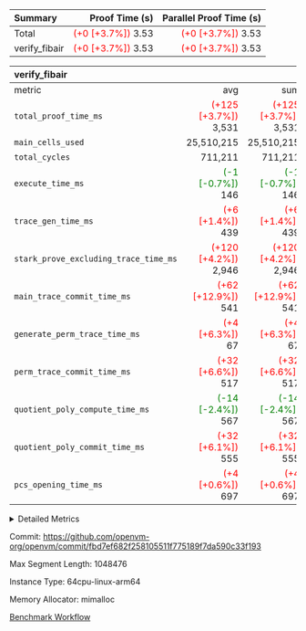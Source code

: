 | Summary | Proof Time (s) | Parallel Proof Time (s) |
|:---|---:|---:|
| Total | <span style='color: red'>(+0 [+3.7%])</span> 3.53 | <span style='color: red'>(+0 [+3.7%])</span> 3.53 |
| verify_fibair | <span style='color: red'>(+0 [+3.7%])</span> 3.53 | <span style='color: red'>(+0 [+3.7%])</span> 3.53 |


| verify_fibair |||||
|:---|---:|---:|---:|---:|
|metric|avg|sum|max|min|
| `total_proof_time_ms ` | <span style='color: red'>(+125 [+3.7%])</span> 3,531 | <span style='color: red'>(+125 [+3.7%])</span> 3,531 | <span style='color: red'>(+125 [+3.7%])</span> 3,531 | <span style='color: red'>(+125 [+3.7%])</span> 3,531 |
| `main_cells_used     ` |  25,510,215 |  25,510,215 |  25,510,215 |  25,510,215 |
| `total_cycles        ` |  711,211 |  711,211 |  711,211 |  711,211 |
| `execute_time_ms     ` | <span style='color: green'>(-1 [-0.7%])</span> 146 | <span style='color: green'>(-1 [-0.7%])</span> 146 | <span style='color: green'>(-1 [-0.7%])</span> 146 | <span style='color: green'>(-1 [-0.7%])</span> 146 |
| `trace_gen_time_ms   ` | <span style='color: red'>(+6 [+1.4%])</span> 439 | <span style='color: red'>(+6 [+1.4%])</span> 439 | <span style='color: red'>(+6 [+1.4%])</span> 439 | <span style='color: red'>(+6 [+1.4%])</span> 439 |
| `stark_prove_excluding_trace_time_ms` | <span style='color: red'>(+120 [+4.2%])</span> 2,946 | <span style='color: red'>(+120 [+4.2%])</span> 2,946 | <span style='color: red'>(+120 [+4.2%])</span> 2,946 | <span style='color: red'>(+120 [+4.2%])</span> 2,946 |
| `main_trace_commit_time_ms` | <span style='color: red'>(+62 [+12.9%])</span> 541 | <span style='color: red'>(+62 [+12.9%])</span> 541 | <span style='color: red'>(+62 [+12.9%])</span> 541 | <span style='color: red'>(+62 [+12.9%])</span> 541 |
| `generate_perm_trace_time_ms` | <span style='color: red'>(+4 [+6.3%])</span> 67 | <span style='color: red'>(+4 [+6.3%])</span> 67 | <span style='color: red'>(+4 [+6.3%])</span> 67 | <span style='color: red'>(+4 [+6.3%])</span> 67 |
| `perm_trace_commit_time_ms` | <span style='color: red'>(+32 [+6.6%])</span> 517 | <span style='color: red'>(+32 [+6.6%])</span> 517 | <span style='color: red'>(+32 [+6.6%])</span> 517 | <span style='color: red'>(+32 [+6.6%])</span> 517 |
| `quotient_poly_compute_time_ms` | <span style='color: green'>(-14 [-2.4%])</span> 567 | <span style='color: green'>(-14 [-2.4%])</span> 567 | <span style='color: green'>(-14 [-2.4%])</span> 567 | <span style='color: green'>(-14 [-2.4%])</span> 567 |
| `quotient_poly_commit_time_ms` | <span style='color: red'>(+32 [+6.1%])</span> 555 | <span style='color: red'>(+32 [+6.1%])</span> 555 | <span style='color: red'>(+32 [+6.1%])</span> 555 | <span style='color: red'>(+32 [+6.1%])</span> 555 |
| `pcs_opening_time_ms ` | <span style='color: red'>(+4 [+0.6%])</span> 697 | <span style='color: red'>(+4 [+0.6%])</span> 697 | <span style='color: red'>(+4 [+0.6%])</span> 697 | <span style='color: red'>(+4 [+0.6%])</span> 697 |



<details>
<summary>Detailed Metrics</summary>

|  | verify_program_compile_ms | total_cells | stark_prove_excluding_trace_time_ms | quotient_poly_compute_time_ms | quotient_poly_commit_time_ms | perm_trace_commit_time_ms | pcs_opening_time_ms | main_trace_commit_time_ms |
| --- | --- | --- | --- | --- | --- | --- | --- |
|  | 4 | 65,536 | 65 | 3 | 13 | 0 | 31 | 16 | 

| air_name | rows | quotient_deg | main_cols | interactions | constraints | cells |
| --- | --- | --- | --- | --- | --- | --- |
| AccessAdapterAir<2> |  | 4 |  | 5 | 12 |  | 
| AccessAdapterAir<4> |  | 4 |  | 5 | 12 |  | 
| AccessAdapterAir<8> |  | 4 |  | 5 | 12 |  | 
| FibonacciAir | 32,768 | 1 | 2 |  | 5 | 65,536 | 
| FriReducedOpeningAir |  | 4 |  | 35 | 59 |  | 
| NativePoseidon2Air<BabyBearParameters>, 1> |  | 4 |  | 31 | 302 |  | 
| PhantomAir |  | 4 |  | 3 | 4 |  | 
| ProgramAir |  | 1 |  | 1 | 4 |  | 
| VariableRangeCheckerAir |  | 1 |  | 1 | 4 |  | 
| VmAirWrapper<BranchNativeAdapterAir, BranchEqualCoreAir<1> |  | 2 |  | 11 | 23 |  | 
| VmAirWrapper<JalNativeAdapterAir, JalCoreAir> |  | 4 |  | 7 | 6 |  | 
| VmAirWrapper<NativeAdapterAir<2, 0>, PublicValuesCoreAir> |  | 4 |  | 11 | 22 |  | 
| VmAirWrapper<NativeAdapterAir<2, 1>, FieldArithmeticCoreAir> |  | 4 |  | 15 | 23 |  | 
| VmAirWrapper<NativeLoadStoreAdapterAir<1>, NativeLoadStoreCoreAir<1> |  | 4 |  | 15 | 20 |  | 
| VmAirWrapper<NativeLoadStoreAdapterAir<4>, NativeLoadStoreCoreAir<4> |  | 4 |  | 15 | 20 |  | 
| VmAirWrapper<NativeVectorizedAdapterAir<4>, FieldExtensionCoreAir> |  | 4 |  | 15 | 23 |  | 
| VmConnectorAir |  | 4 |  | 3 | 8 |  | 
| VolatileBoundaryAir |  | 4 |  | 4 | 16 |  | 

| group | trace_gen_time_ms | total_proof_time_ms | total_cycles | total_cells | stark_prove_excluding_trace_time_ms | quotient_poly_compute_time_ms | quotient_poly_commit_time_ms | perm_trace_commit_time_ms | pcs_opening_time_ms | main_trace_commit_time_ms | main_cells_used | generate_perm_trace_time_ms | execute_time_ms |
| --- | --- | --- | --- | --- | --- | --- | --- | --- | --- | --- | --- | --- | --- |
| verify_fibair | 439 | 3,531 | 711,211 | 72,898,584 | 2,946 | 567 | 555 | 517 | 697 | 541 | 25,510,215 | 67 | 146 | 

| group | air_name | rows | prep_cols | perm_cols | main_cols | cells |
| --- | --- | --- | --- | --- | --- | --- |
| verify_fibair | AccessAdapterAir<2> | 131,072 |  | 16 | 11 | 3,538,944 | 
| verify_fibair | AccessAdapterAir<4> | 65,536 |  | 16 | 13 | 1,900,544 | 
| verify_fibair | AccessAdapterAir<8> | 32,768 |  | 16 | 17 | 1,081,344 | 
| verify_fibair | FriReducedOpeningAir | 512 |  | 76 | 64 | 71,680 | 
| verify_fibair | NativePoseidon2Air<BabyBearParameters>, 1> | 8,192 |  | 36 | 348 | 3,145,728 | 
| verify_fibair | PhantomAir | 16,384 |  | 8 | 6 | 229,376 | 
| verify_fibair | ProgramAir | 8,192 |  | 8 | 10 | 147,456 | 
| verify_fibair | VariableRangeCheckerAir | 262,144 | 2 | 8 | 1 | 2,359,296 | 
| verify_fibair | VmAirWrapper<BranchNativeAdapterAir, BranchEqualCoreAir<1> | 262,144 |  | 28 | 23 | 13,369,344 | 
| verify_fibair | VmAirWrapper<JalNativeAdapterAir, JalCoreAir> | 32,768 |  | 12 | 10 | 720,896 | 
| verify_fibair | VmAirWrapper<NativeAdapterAir<2, 1>, FieldArithmeticCoreAir> | 524,288 |  | 20 | 30 | 26,214,400 | 
| verify_fibair | VmAirWrapper<NativeLoadStoreAdapterAir<1>, NativeLoadStoreCoreAir<1> | 262,144 |  | 36 | 25 | 15,990,784 | 
| verify_fibair | VmAirWrapper<NativeLoadStoreAdapterAir<4>, NativeLoadStoreCoreAir<4> | 16,384 |  | 36 | 34 | 1,146,880 | 
| verify_fibair | VmAirWrapper<NativeVectorizedAdapterAir<4>, FieldExtensionCoreAir> | 8,192 |  | 20 | 40 | 491,520 | 
| verify_fibair | VmConnectorAir | 2 | 1 | 8 | 4 | 24 | 
| verify_fibair | VolatileBoundaryAir | 131,072 |  | 8 | 11 | 2,490,368 | 

</details>


Commit: https://github.com/openvm-org/openvm/commit/fbd7ef682f258105511f775189f7da590c33f193

Max Segment Length: 1048476

Instance Type: 64cpu-linux-arm64

Memory Allocator: mimalloc

[Benchmark Workflow](https://github.com/openvm-org/openvm/actions/runs/12837028785)
